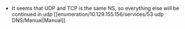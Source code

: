 - It seems that UDP and TCP is the same NS, so everything else will be continued in udp [[enumeration/10.129.155.156/services/53 udp DNS/Manual|Manual]]
